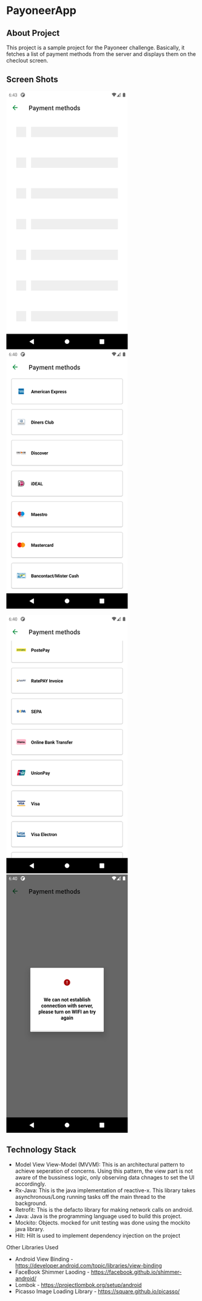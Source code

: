# PayoneerApp


## About Project
This project is a sample project for the Payoneer challenge. Basically, it fetches a list of payment methods from the server and displays them on the checlout screen.


## Screen Shots

<img src="https://github.com/enyason/PayoneerApp/blob/master/Screenshot_20211225_184348.png" width="320" height="680"> <img src="https://github.com/enyason/PayoneerApp/blob/master/Screenshot_20211225_184010.png" width="320" height="680">

<img src="https://github.com/enyason/PayoneerApp/blob/master/Screenshot_20211225_184023.png" width="320" height="680"> <img src="https://github.com/enyason/PayoneerApp/blob/master/Screenshot_20211225_184052.png" width="320" height="680">


## Technology Stack
- Model View View-Model (MVVM): This is an architectural pattern to achieve seperation of concerns. Using this pattern,
the view part is not aware of the bussiness logic, only observing data chnages to set the UI accordingly.
- Rx-Java: This is the java implementation of reactive-x. This library takes asynchronous/Long running tasks off the main thread to the background.
- Retrofit: This is the defacto library for making network calls on android.
- Java: Java is the programming language used to build this project.
- Mockito: Objects. mocked for unit testing was done using the mockito java library.
- Hilt: Hilt is used to implement dependency injection on the project


Other Libraries Used
- Android View Binding - https://developer.android.com/topic/libraries/view-binding
- FaceBook Shimmer Laoding - https://facebook.github.io/shimmer-android/
- Lombok - https://projectlombok.org/setup/android
- Picasso Image Loading Library - https://square.github.io/picasso/

